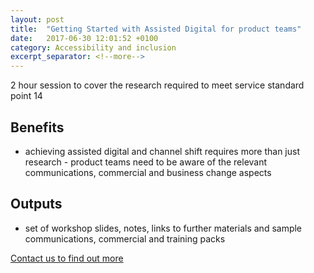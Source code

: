 ```yaml
---
layout: post
title:  "Getting Started with Assisted Digital for product teams"
date:   2017-06-30 12:01:52 +0100
category: Accessibility and inclusion
excerpt_separator: <!--more-->
---
```


2 hour session to cover the research required to meet service standard point 14

<!--more-->

## Benefits

- achieving assisted digital and channel shift requires more than just research - product teams need to be aware of the relevant communications, commercial and business change aspects

## Outputs

- set of workshop slides, notes, links to further materials and sample communications, commercial and training packs

[Contact us to find out more](mailto:amy.everett@digital.homeoffice.gov.uk)

